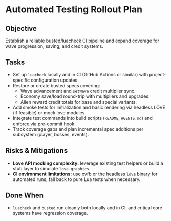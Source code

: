 # Automated Testing Rollout Plan

## Objective
Establish a reliable busted/luacheck CI pipeline and expand coverage for wave progression, saving, and credit systems.

## Tasks
- Set up `luacheck` locally and in CI (GitHub Actions or similar) with project-specific configuration updates.
- Restore or create busted specs covering:
  - Wave advancement and `setWave` credit multiplier sync.
  - Economy save/load round-trip with multipliers and upgrades.
  - Alien reward credit totals for base and special variants.
- Add smoke tests for initialization and basic rendering via headless LÖVE (if feasible) or mock love modules.
- Integrate test commands into build scripts (`README`, `AGENTS.md`) and enforce via pre-commit hook.
- Track coverage gaps and plan incremental spec additions per subsystem (player, bosses, events).

## Risks & Mitigations
- **Love API mocking complexity:** leverage existing test helpers or build a stub layer to simulate `love.graphics`.
- **CI environment limitations:** use xvfb or the headless `love` binary for automated runs; fall back to pure Lua tests when necessary.

## Done When
- `luacheck` and `busted` run cleanly both locally and in CI, and critical core systems have regression coverage.
